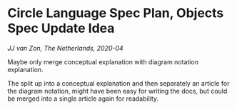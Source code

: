 Circle Language Spec Plan, Objects Spec Update Idea
========================
*JJ van Zon, The Netherlands, 2020-04*

Maybe only merge conceptual explanation with diagram notation explanation.

The split up into a conceptual explanation and then separately an article for the diagram notation, might have been easy for writing the docs, but could be merged into a single article again for readability.